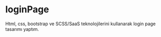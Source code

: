 # loginPage
Html, css, bootstrap ve SCSS/SaaS teknolojilerini kullanarak login page tasarımı yaptım.
